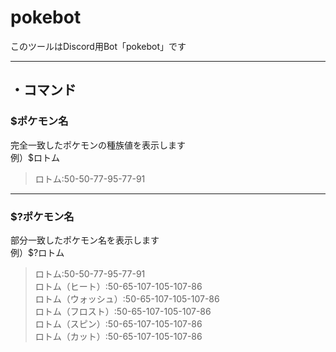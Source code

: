 # pokebot
このツールはDiscord用Bot「pokebot」です
***
## ・コマンド  
### $ポケモン名  
完全一致したポケモンの種族値を表示します  
例）$ロトム  
>ロトム:50-50-77-95-77-91  
***
### $?ポケモン名  
部分一致したポケモン名を表示します  
例）$?ロトム  
>ロトム:50-50-77-95-77-91  
>ロトム（ヒート）:50-65-107-105-107-86  
>ロトム（ウォッシュ）:50-65-107-105-107-86  
>ロトム（フロスト）:50-65-107-105-107-86  
>ロトム（スピン）:50-65-107-105-107-86  
>ロトム（カット）:50-65-107-105-107-86  
